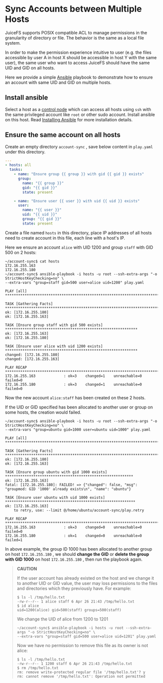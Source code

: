 # Sync Accounts between Multiple Hosts

JuiceFS supports POSIX compatible ACL to manage permissions in the granularity of directory or file. The behavior is the same as a local file system.

In order to make the permission experience intuitive to user (e.g. the files accessible by user A in host X should be accessible in host Y with the same user), the same user who want to access JuiceFS should have the same UID and GID on all hosts.

Here we provide a simple [Ansible](https://www.ansible.com/community) playbook to demonstrate how to ensure an account with same UID and GID on multiple hosts.



## Install ansible

Select a host as a [control node](https://docs.ansible.com/ansible/latest/installation_guide/intro_installation.html#managed-node-requirements) which can access all hosts using `ssh` with the same privileged account like `root` or other sudo account. Install ansible on this host. Read [Installing Ansible](https://docs.ansible.com/ansible/latest/installation_guide/intro_installation.html#installing-ansible) for more installation details.



## Ensure the same account on all hosts

Create an empty directory `account-sync` , save below content in `play.yaml` under this directory.

```yaml
---
- hosts: all
  tasks:
    - name: "Ensure group {{ group }} with gid {{ gid }} exists"
      group:
        name: "{{ group }}"
        gid: "{{ gid }}"
        state: present

    - name: "Ensure user {{ user }} with uid {{ uid }} exists"
      user:
        name: "{{ user }}"
        uid: "{{ uid }}"
        group: "{{ gid }}"
        state: present
```



Create a file named `hosts` in this directory, place IP addresses of all hosts need to create account in this file, each line with a host's IP.

Here we ensure an account `alice` with UID 1200 and  group `staff` with GID 500 on 2 hosts:

```
~/account-sync$ cat hosts
172.16.255.163
172.16.255.180
~/account-sync$ ansible-playbook -i hosts -u root --ssh-extra-args "-o StrictHostKeyChecking=no" \
--extra-vars "group=staff gid=500 user=alice uid=1200" play.yaml

PLAY [all] ************************************************************************************************

TASK [Gathering Facts] ************************************************************************************
ok: [172.16.255.180]
ok: [172.16.255.163]

TASK [Ensure group staff with gid 500 exists] *************************************************************
ok: [172.16.255.163]
ok: [172.16.255.180]

TASK [Ensure user alice with uid 1200 exists] *************************************************************
changed: [172.16.255.180]
changed: [172.16.255.163]

PLAY RECAP ************************************************************************************************
172.16.255.163             : ok=3    changed=1    unreachable=0    failed=0
172.16.255.180             : ok=3    changed=1    unreachable=0    failed=0
```

Now the new account `alice:staff` has been created on these 2 hosts.

If the UID or GID specified has been allocated to another user or group on some hosts, the creation would failed.

```
~/account-sync$ ansible-playbook -i hosts -u root --ssh-extra-args "-o StrictHostKeyChecking=no" \
--extra-vars "group=ubuntu gid=1000 user=ubuntu uid=1000" play.yaml

PLAY [all] ************************************************************************************************

TASK [Gathering Facts] ************************************************************************************
ok: [172.16.255.180]
ok: [172.16.255.163]

TASK [Ensure group ubuntu with gid 1000 exists] ***********************************************************
ok: [172.16.255.163]
fatal: [172.16.255.180]: FAILED! => {"changed": false, "msg": "groupmod: GID '1000' already exists\n", "name": "ubuntu"}

TASK [Ensure user ubuntu with uid 1000 exists] ************************************************************
ok: [172.16.255.163]
	to retry, use: --limit @/home/ubuntu/account-sync/play.retry

PLAY RECAP ************************************************************************************************
172.16.255.163             : ok=3    changed=0    unreachable=0    failed=0
172.16.255.180             : ok=1    changed=0    unreachable=0    failed=1
```

In above example,  the group ID 1000 has been allocated to another group on host `172.16.255.180` , we should **change the GID**  or **delete the group with GID 1000** on host `172.16.255.180` , then run the playbook again.



> **CAUTION**
>
> If the user account has already existed on the host and we change it to another UID or GID value, the user may loss permissions to the files and directories which they previously have. For example:
>
> ```
> $ ls -l /tmp/hello.txt
> -rw-r--r-- 1 alice staff 6 Apr 26 21:43 /tmp/hello.txt
> $ id alice
> uid=1200(alice) gid=500(staff) groups=500(staff)
> ```
>
> We change the UID of alice from 1200 to 1201
>
> ```
> ~/account-sync$ ansible-playbook -i hosts -u root --ssh-extra-args "-o StrictHostKeyChecking=no" \
> --extra-vars "group=staff gid=500 user=alice uid=1201" play.yaml
> ```
>
> Now we have no permission to remove this file as its owner is not alice:
>
> ```
> $ ls -l /tmp/hello.txt
> -rw-r--r-- 1 1200 staff 6 Apr 26 21:43 /tmp/hello.txt
> $ rm /tmp/hello.txt
> rm: remove write-protected regular file '/tmp/hello.txt'? y
> rm: cannot remove '/tmp/hello.txt': Operation not permitted
> ```
